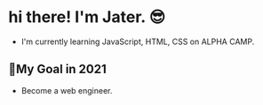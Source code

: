 # hi there! I'm Jater. 😎
+ I'm currently learning JavaScript, HTML, CSS on ALPHA CAMP.
## 🎯My Goal in 2021
+ Become a web engineer.
